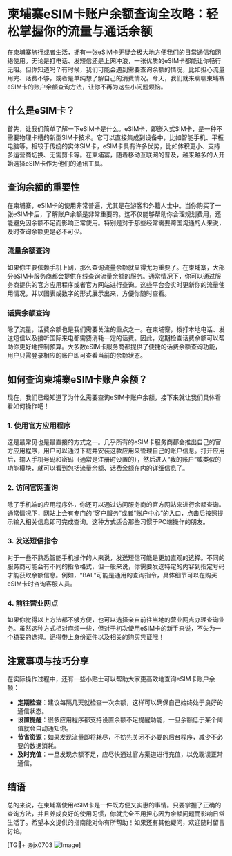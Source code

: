 # 柬埔寨eSIM卡账户余额查询全攻略：轻松掌握你的流量与通话余额

在柬埔寨旅行或者生活，拥有一张eSIM卡无疑会极大地方便我们的日常通信和网络使用。无论是打电话、发短信还是上网冲浪，一张优质的eSIM卡都能让你畅行无阻。但你知道吗？有时候，我们可能会遇到需要查询余额的情况，比如担心流量用完、话费不够，或者是单纯想了解自己的消费情况。今天，我们就来聊聊柬埔寨eSIM卡的账户余额查询方法，让你不再为这些小问题烦恼。

## 什么是eSIM卡？

首先，让我们简单了解一下eSIM卡是什么。eSIM卡，即嵌入式SIM卡，是一种不需要物理卡槽的新型SIM卡技术。它可以直接集成到设备中，比如智能手机、平板电脑等。相较于传统的实体SIM卡，eSIM卡具有许多优势，比如体积更小、支持多运营商切换、无需剪卡等。在柬埔寨，随着移动互联网的普及，越来越多的人开始选择eSIM卡作为他们的通讯工具。

## 查询余额的重要性

在柬埔寨，eSIM卡的使用非常普遍，尤其是在游客和外籍人士中。当你购买了一张eSIM卡后，了解账户余额是非常重要的。这不仅能够帮助你合理规划费用，还能避免因余额不足而影响正常使用。特别是对于那些经常需要跨国沟通的人来说，及时查询余额更是必不可少。

### 流量余额查询

如果你主要依赖手机上网，那么查询流量余额就显得尤为重要了。在柬埔寨，大部分eSIM卡服务商都会提供在线查询流量余额的服务。通常情况下，你可以通过服务商提供的官方应用程序或者官方网站进行查询。这些平台会实时更新你的流量使用情况，并以图表或数字的形式展示出来，方便你随时查看。

### 话费余额查询

除了流量，话费余额也是我们需要关注的重点之一。在柬埔寨，拨打本地电话、发送短信以及接听国际来电都需要消耗一定的话费。因此，定期检查话费余额可以帮助你更好地控制预算。大多数eSIM卡服务商都提供了便捷的话费余额查询功能，用户只需登录相应的账户即可查看当前的余额状态。

## 如何查询柬埔寨eSIM卡账户余额？

现在，我们已经知道了为什么需要查询eSIM卡账户余额，接下来就让我们具体看看如何操作吧！

### 1. 使用官方应用程序

这是最常见也是最直接的方式之一。几乎所有的eSIM卡服务商都会推出自己的官方应用程序，用户可以通过下载并安装这款应用来管理自己的账户信息。打开应用后，输入手机号码和密码（通常是注册时设置的），然后进入“我的账户”或类似的功能模块，就可以看到包括流量余额、话费余额在内的详细信息了。

### 2. 访问官网查询

除了手机端的应用程序外，你还可以通过访问服务商的官方网站来进行余额查询。通常情况下，网站上会有专门的“客户服务”或者“账户中心”的入口，点击后按照提示输入相关信息即可完成查询。这种方式适合那些习惯于PC端操作的朋友。

### 3. 发送短信指令

对于一些不熟悉智能手机操作的人来说，发送短信可能是更加直观的选择。不同的服务商可能会有不同的指令格式，但一般来说，你需要发送特定的内容到指定号码才能获取余额信息。例如，“BAL”可能是通用的查询指令，具体细节可以在购买eSIM卡时咨询客服人员。

### 4. 前往营业网点

如果你觉得以上方法都不够方便，也可以选择亲自前往当地的营业网点办理查询业务。虽然这种方式相对麻烦一些，但对于初次使用eSIM卡的新手来说，不失为一个稳妥的选择。记得带上身份证件以及相关的购买凭证哦！

## 注意事项与技巧分享

在实际操作过程中，还有一些小贴士可以帮助大家更高效地查询eSIM卡账户余额：

- **定期检查**：建议每隔几天就检查一次余额，这样可以确保自己始终处于良好的通信状态。
- **设置提醒**：很多应用程序都支持设置余额不足提醒功能，一旦余额低于某个阈值就会自动通知你。
- **节省资源**：如果发现流量即将耗尽，不妨先关闭不必要的后台程序，减少不必要的数据消耗。
- **及时充值**：一旦发现余额不足，应尽快通过官方渠道进行充值，以免耽误正常通信。

## 结语

总的来说，在柬埔寨使用eSIM卡是一件既方便又实惠的事情。只要掌握了正确的查询方法，并且养成良好的使用习惯，你就完全不用担心因为余额问题而影响日常生活了。希望本文提供的指南能对你有所帮助！如果还有其他疑问，欢迎随时留言讨论。

[TG💪+ @jx0703 ![Image](https://github.com/user-attachments/assets/dbca1d08-cadb-493c-b0ec-ad6f7a83f270)]
